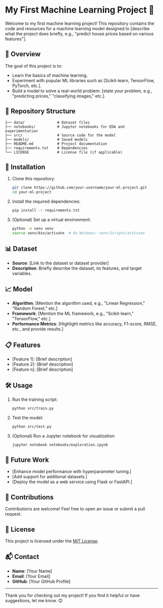# My First Machine Learning Project 🎉

Welcome to my first machine learning project! This repository contains the code and resources for a machine learning model designed to [describe what the project does briefly, e.g., "predict house prices based on various features"]. 

## 🚀 Overview

The goal of this project is to:
- Learn the basics of machine learning.
- Experiment with popular ML libraries such as [Scikit-learn, TensorFlow, PyTorch, etc.].
- Build a model to solve a real-world problem: [state your problem, e.g., "predicting prices," "classifying images," etc.].

## 📁 Repository Structure

```plaintext
├── data/               # Dataset files
├── notebooks/          # Jupyter notebooks for EDA and experimentation
├── src/                # Source code for the model
├── models/             # Saved models
├── README.md           # Project documentation
├── requirements.txt    # Dependencies
└── LICENSE             # License file (if applicable)
```

## 🔧 Installation

1. Clone this repository:
   ```bash
   git clone https://github.com/your-username/your-ml-project.git
   cd your-ml-project
   ```

2. Install the required dependencies:
   ```bash
   pip install -r requirements.txt
   ```

3. (Optional) Set up a virtual environment:
   ```bash
   python -m venv venv
   source venv/bin/activate  # On Windows: venv\Scripts\activate
   ```

## 📊 Dataset

- **Source**: [Link to the dataset or dataset provider]
- **Description**: Briefly describe the dataset, its features, and target variables.

## 📈 Model

- **Algorithm**: [Mention the algorithm used, e.g., "Linear Regression," "Random Forest," etc.]
- **Framework**: [Mention the ML framework, e.g., "Scikit-learn," "TensorFlow," etc.]
- **Performance Metrics**: [Highlight metrics like accuracy, F1-score, RMSE, etc., and provide results.]

## 📋 Features

- [Feature 1]: [Brief description]
- [Feature 2]: [Brief description]
- [Feature n]: [Brief description]

## 🛠️ Usage

1. Run the training script:
   ```bash
   python src/train.py
   ```

2. Test the model:
   ```bash
   python src/test.py
   ```

3. (Optional) Run a Jupyter notebook for visualization:
   ```bash
   jupyter notebook notebooks/exploration.ipynb
   ```

## 📝 Future Work

- [Enhance model performance with hyperparameter tuning.]
- [Add support for additional datasets.]
- [Deploy the model as a web service using Flask or FastAPI.]

## 🤝 Contributions

Contributions are welcome! Feel free to open an issue or submit a pull request.

## 📜 License

This project is licensed under the [MIT License](LICENSE).

## 📬 Contact

- **Name**: [Your Name]
- **Email**: [Your Email]
- **GitHub**: [Your GitHub Profile]

---

Thank you for checking out my project! If you find it helpful or have suggestions, let me know. 😊